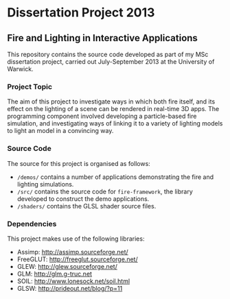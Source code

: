 # Dissertation Project 2013 #
## Fire and Lighting in Interactive Applications ##

This repository contains the source code developed as part of my MSc dissertation project, carried out July-September 2013 at the University of Warwick.

### Project Topic ###

The aim of this project to investigate ways in which both fire itself, and its effect on the lighting of a scene can be rendered in real-time 3D apps. The programming component involved developing a particle-based fire simulation, and investigating ways of linking it to a variety of lighting models to light an model in a convincing way.

### Source Code ###

The source for this project is organised as follows:

* `/demos/` contains a number of applications demonstrating the fire and lighting simulations.
* `/src/` contains the source code for `fire-framework`, the library developed to construct the demo applications.
* `/shaders/` contains the GLSL shader source files.

### Dependencies ###

This project makes use of the following libraries:

* Assimp: http://assimp.sourceforge.net/
* FreeGLUT: http://freeglut.sourceforge.net/
* GLEW: http://glew.sourceforge.net/
* GLM: http://glm.g-truc.net
* SOIL: http://www.lonesock.net/soil.html
* GLSW: http://prideout.net/blog/?p=11
